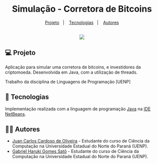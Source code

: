 <h1 align="center">Simulação - Corretora de Bitcoins </h1>

<p align="center">
  <a href="#-projeto">Projeto</a>&nbsp;&nbsp;&nbsp;|&nbsp;&nbsp;&nbsp;
  <a href="#-tecnologias">Tecnologias</a>&nbsp;&nbsp;&nbsp;|&nbsp;&nbsp;&nbsp;  
  <a href="#-autores">Autores</a>
</p>

<p align="center">
  <br/>
  <img src="https://i.imgur.com/P0WKrnK.png"/>
  <br/>
</p>

## 💻 Projeto

Aplicação para simular uma corretora de bitcoins, e investidores da criptomoeda. Desenvolvida em Java, com a utilização de threads.

Trabalho da disciplina de Linguagens de Programação [UENP]

## 🚀 Tecnologias

Implementação realizada com a linguagem de programação [Java](https://www.oracle.com/java/) na [IDE NetBeans](https://netbeans.org/).

## 👨‍💻 Autores

- [Juan Carlos Cardoso de Oliveira](https://github.com/juanoliveira82) - Estudante do curso de Ciência da Computação na Universidade Estadual do Norte do Paraná (UENP).
- [Gabriel Haruki Gomes Satô](https://github.com/Harukisatoh) - Estudante do curso de Ciência da Computação na Universidade Estadual do Norte do Paraná (UENP).
